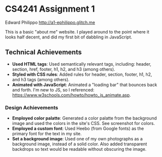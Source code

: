 CS4241 Assignment 1
===

Edward Philippo
http://a1-ephilippo.glitch.me

This is a basic "about me" website.  I played around to the point where it looks half decent, and did my first bit of dabbling in JavaScript.

## Technical Achievements
- **Used HTML tags**: Used semantically relevant tags, including: header, section, href, footer, h1, h2, and h3 (among others).
- **Styled with CSS rules**: Added rules for header, section, footer, h1, h2, and h3 tags (among others).
- **Animated with JavaScript**: Animated a "loading bar" that bounces back and forth.  I'm new to JS, so I referenced: https://www.w3schools.com/howto/howto_js_animate.asp.


### Design Achievements
- **Employed color palatte**: Generated a color palatte from the background image and used the colors in the site's CSS.  See screenshot for colors.
- **Employed a custom font**: Used Heebo (from Google fonts) as the primary font for the text in my site.
- **Set a background image**: Used one of my own photographs as a background image, instead of a solid color. Also added transparent backdrops so text would be readable without obscuring the image.
